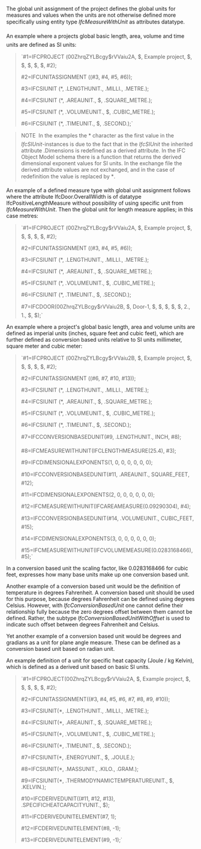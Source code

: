 ﻿The global unit assignment of the project defines the global units for measures and values
when the units are not otherwise defined more specifically using entity type
*IfcMeasureWithUnit* as attributes datatype.


An example where a projects global basic length, area, volume and time units are defined as SI units:



> `#1=IFCPROJECT (00ZhrqZYLBcgy$rVVaiu2A, $, Example project, $, $, $, $, $, #2);  
> 
> #2=IFCUNITASSIGNMENT ((#3, #4, #5, #6));  
> 
> #3=IFCSIUNIT (*, .LENGTHUNIT., .MILLI., .METRE.);  
> 
> #4=IFCSIUNIT (*, .AREAUNIT., $, .SQUARE_METRE.);  
> 
> #5=IFCSIUNIT (*, .VOLUMEUNIT., $, .CUBIC_METRE.);  
> 
> #6=IFCSIUNIT (*, .TIMEUNIT., $, .SECOND.);`



> 
> NOTE  In the examples the \* character as the first value in the *IfcSIUnit*-instances is due to the fact that in the *IfcSIUnit* the inherited attribute .Dimensions is redefined as a derived attribute. In the IFC Object Model schema there is a function that returns the derived dimensional exponent values for SI units. In the exchange file the derived attribute values are not exchanged, and in the case of redefinition the value is replaced by \*.
> 


An example of a defined measure type with global unit assignment follows where the attribute IfcDoor.OverallWidth is of datatype IfcPositiveLengthMeasure without possibility of using specific unit from *IfcMeasureWithUnit*. Then the global unit for length measure applies; in this case metres:



> `#1=IFCPROJECT (00ZhrqZYLBcgy$rVVaiu2A, $, Example project, $, $, $, $, $, #2);  
> 
> #2=IFCUNITASSIGNMENT ((#3, #4, #5, #6));  
> 
> #3=IFCSIUNIT (*, .LENGTHUNIT., .MILLI., .METRE.);  
> 
> #4=IFCSIUNIT (*, .AREAUNIT., $, .SQUARE_METRE.);  
> 
> #5=IFCSIUNIT (*, .VOLUMEUNIT., $, .CUBIC_METRE.);  
> 
> #6=IFCSIUNIT (*, .TIMEUNIT., $, .SECOND.);  
> 
> #7=IFCDOOR(00ZhrqZYLBcgy$rVVaiu2B, $, Door-1, $, $, $, $, $, 2., 1., $, $);`


An example where a project's global basic length, area and volume units are defined as
imperial units (inches, square feet and cubic feet), which are further defined as conversion
based units relative to SI units millimeter, square meter and cubic meter:



> `#1=IFCPROJECT (00ZhrqZYLBcgy$rVVaiu2B, $, Example project, $, $, $, $, $, #2);  
> 
> #2=IFCUNITASSIGNMENT ((#6, #7, #10, #13));  
> 
> #3=IFCSIUNIT (*, .LENGTHUNIT., .MILLI., .METRE.);  
> 
> #4=IFCSIUNIT (*, .AREAUNIT., $, .SQUARE_METRE.);  
> 
> #5=IFCSIUNIT (*, .VOLUMEUNIT., $, .CUBIC_METRE.);  
> 
> #6=IFCSIUNIT (*, .TIMEUNIT., $, .SECOND.);  
> 
> #7=IFCCONVERSIONBASEDUNIT(#9, .LENGTHUNIT., INCH, #8);  
> 
> #8=IFCMEASUREWITHUNIT(IFCLENGTHMEASURE(25.4), #3);  
> 
> #9=IFCDIMENSIONALEXPONENTS(1, 0, 0, 0, 0, 0, 0);  
> 
> #10=IFCCONVERSIONBASEDUNIT(#11, .AREAUNIT., SQUARE_FEET, #12);  
> 
> #11=IFCDIMENSIONALEXPONENTS(2, 0, 0, 0, 0, 0, 0);  
> 
> #12=IFCMEASUREWITHUNIT(IFCAREAMEASURE(0.09290304), #4);  
> 
> #13=IFCCONVERSIONBASEDUNIT(#14, .VOLUMEUNIT., CUBIC_FEET, #15);  
> 
> #14=IFCDIMENSIONALEXPONENTS(3, 0, 0, 0, 0, 0, 0);  
> 
> #15=IFCMEASUREWITHUNIT(IFCVOLUMEMEASURE(0.0283168466), #5);`


In a conversion based unit the scaling factor, like 0.0283168466 for cubic feet, expresses how
many base units make up one conversion based unit.


Another example of a conversion based unit would be the definition of temperature in degrees
Fahrenheit. A conversion based unit should be used for this purpose, because degrees
Fahrenheit can be defined using degrees Celsius. However, with
*IfcConversionBasedUnit* one cannot define their relationship fully because the zero degrees
offset between them cannot be defined. Rather, the subtype *IfcConversionBasedUnitWithOffset* 
is used to indicate such offset between degrees Fahrenheit and Celsius.


Yet another example of a conversion based unit would be degrees and gradians as a unit for
plane angle measure. These can be defined as a conversion based unit based on radian unit.


An example definition of a unit for specific heat capacity (Joule / kg Kelvin), which is defined
as a derived unit based on basic SI units.



> `#1=IFCPROJECT(00ZhrqZYLBcgy$rVVaiu2A, $, Example project, $, $, $, $, $, #2);  
> 
> #2=IFCUNITASSIGNMENT((#3, #4, #5, #6, #7, #8, #9, #10));  
> 
> #3=IFCSIUNIT(*, .LENGTHUNIT., .MILLI., .METRE.);  
> 
> #4=IFCSIUNIT(*, .AREAUNIT., $, .SQUARE_METRE.);  
> 
> #5=IFCSIUNIT(*, .VOLUMEUNIT., $, .CUBIC_METRE.);  
> 
> #6=IFCSIUNIT(*, .TIMEUNIT., $, .SECOND.);  
> 
> #7=IFCSIUNIT(*, .ENERGYUNIT., $, .JOULE.);  
> 
> #8=IFCSIUNIT(*, .MASSUNIT., .KILO., .GRAM.);  
> 
> #9=IFCSIUNIT(*, .THERMODYNAMICTEMPERATUREUNIT., $, .KELVIN.);  
> 
> #10=IFCDERIVEDUNIT((#11, #12, #13), .SPECIFICHEATCAPACITYUNIT., $);  
> 
> #11=IFCDERIVEDUNITELEMENT(#7, 1);  
> 
> #12=IFCDERIVEDUNITELEMENT(#8, -1);  
> 
> #13=IFCDERIVEDUNITELEMENT(#9, -1);`


